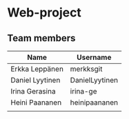 ﻿# Web-project

## Team members

| Name           | Username  |
| -------------- | --------- |
| Erkka Leppänen | merkksgit |
| Daniel Lyytinen | DanielLyytinen |
| Irina Gerasina |irina-ge   |
| Heini Paananen |heinipaananen |
|                |           |
